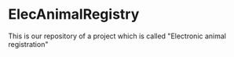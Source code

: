 # ElecAnimalRegistry
This is our repository of a project which is called "Electronic animal registration"
